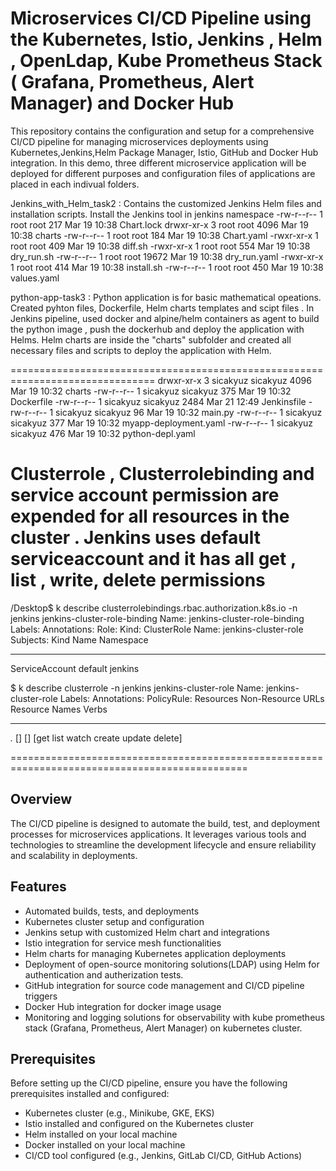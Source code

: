 # Microservices CI/CD Pipeline using the Kubernetes, Istio, Jenkins , Helm , OpenLdap, Kube Prometheus Stack ( Grafana, Prometheus, Alert Manager) and Docker Hub

This repository contains the configuration and setup for a comprehensive CI/CD pipeline for managing microservices deployments using Kubernetes,Jenkins,Helm Package Manager, Istio, GitHub and Docker Hub integration. 
In this demo, three different microservice application will be deployed for different purposes and configuration files of applications are placed in each indivual folders.


Jenkins_with_Helm_task2 : Contains the customized Jenkins Helm files and installation scripts. Install the Jenkins tool in jenkins namespace
-rw-r--r-- 1 root     root       217 Mar 19 10:38 Chart.lock
 drwxr-xr-x 3 root     root      4096 Mar 19 10:38 charts
-rw-r--r-- 1 root     root       184 Mar 19 10:38 Chart.yaml
-rwxr-xr-x 1 root     root       409 Mar 19 10:38 diff.sh
-rwxr-xr-x 1 root     root       554 Mar 19 10:38 dry_run.sh
-rw-r--r-- 1 root     root     19672 Mar 19 10:38 dry_run.yaml
-rwxr-xr-x 1 root     root       414 Mar 19 10:38 install.sh
-rw-r--r-- 1 root     root       450 Mar 19 10:38 values.yaml


python-app-task3 : Python application is for basic mathematical opeations. Created pyhton files, Dockerfile, Helm charts templates and scipt files .
In Jenkins pipeline, used docker and alpine/helm containers as agent to build the python image , push the dockerhub and deploy the application with Helms.
Helm charts are inside the "charts" subfolder and created all necessary files and scripts to deploy the application with Helm.

===============================================================================
drwxr-xr-x 3 sicakyuz sicakyuz 4096 Mar 19 10:32 charts
-rw-r--r-- 1 sicakyuz sicakyuz  375 Mar 19 10:32 Dockerfile
-rw-r--r-- 1 sicakyuz sicakyuz 2484 Mar 21 12:49 Jenkinsfile
-rw-r--r-- 1 sicakyuz sicakyuz   96 Mar 19 10:32 main.py
-rw-r--r-- 1 sicakyuz sicakyuz  377 Mar 19 10:32 myapp-deployment.yaml
-rw-r--r-- 1 sicakyuz sicakyuz  476 Mar 19 10:32 python-depl.yaml

Clusterrole , Clusterrolebinding and service account permission are expended for all resources in the cluster .
Jenkins uses default serviceaccount and it has all get , list , write, delete permissions
====================================================================================================================
/Desktop$ k describe clusterrolebindings.rbac.authorization.k8s.io -n jenkins jenkins-cluster-role-binding
Name:         jenkins-cluster-role-binding
Labels:       <none>
Annotations:  <none>
Role:
  Kind:  ClusterRole
  Name:  jenkins-cluster-role
Subjects:
  Kind            Name     Namespace
  ----            ----     ---------
  ServiceAccount  default  jenkins


$ k describe clusterrole -n jenkins jenkins-cluster-role 
Name:         jenkins-cluster-role
Labels:       <none>
Annotations:  <none>
PolicyRule:
  Resources  Non-Resource URLs  Resource Names  Verbs
  ---------  -----------------  --------------  -----
  *.*        []                 []              [get list watch create update delete]

===============================================================================================






## Overview

The CI/CD pipeline is designed to automate the build, test, and deployment processes for microservices applications. 
It leverages various tools and technologies to streamline the development lifecycle and ensure reliability and scalability in deployments.

## Features

- Automated builds, tests, and deployments
- Kubernetes cluster setup and configuration
- Jenkins setup with customized Helm chart and integrations
- Istio integration for service mesh functionalities
- Helm charts for managing Kubernetes application deployments
- Deployment of open-source monitoring solutions(LDAP)  using Helm for authentication and autherization tests.
- GitHub integration for source code management and CI/CD pipeline triggers
- Docker Hub integration for docker image usage
- Monitoring and logging solutions for observability with kube prometheus stack (Grafana, Prometheus, Alert Manager) on kubernetes cluster.

## Prerequisites

Before setting up the CI/CD pipeline, ensure you have the following prerequisites installed and configured:

- Kubernetes cluster (e.g., Minikube, GKE, EKS)
- Istio installed and configured on the Kubernetes cluster
- Helm installed on your local machine
- Docker installed on your local machine
- CI/CD tool configured (e.g., Jenkins, GitLab CI/CD, GitHub Actions)
